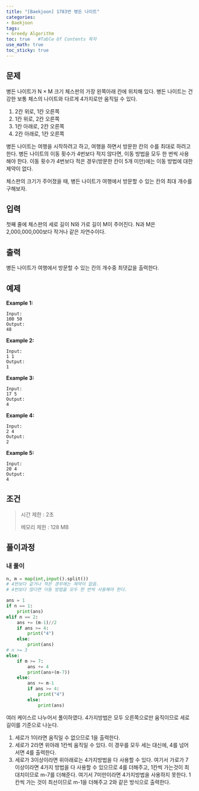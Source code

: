 ```yaml
---
title: "[Baekjoon] 1783번 병든 나이트"
categories: 
- Baekjoon
tags:
- Greedy Algorithm
toc: true   #Table Of Contents 목차 
use_math: true
toc_sticky: true
---
```


## 문제

병든 나이트가 N × M 크기 체스판의 가장 왼쪽아래 칸에 위치해 있다. 병든 나이트는 건강한 보통 체스의 나이트와 다르게 4가지로만 움직일 수 있다.

1. 2칸 위로, 1칸 오른쪽
2. 1칸 위로, 2칸 오른쪽
3. 1칸 아래로, 2칸 오른쪽
4. 2칸 아래로, 1칸 오른쪽

병든 나이트는 여행을 시작하려고 하고, 여행을 하면서 방문한 칸의 수를 최대로 하려고 한다. 병든 나이트의 이동 횟수가 4번보다 적지 않다면, 이동 방법을 모두 한 번씩 사용해야 한다. 이동 횟수가 4번보다 적은 경우(방문한 칸이 5개 미만)에는 이동 방법에 대한 제약이 없다.

체스판의 크기가 주어졌을 때, 병든 나이트가 여행에서 방문할 수 있는 칸의 최대 개수를 구해보자.

## 입력

첫째 줄에 체스판의 세로 길이 N와 가로 길이 M이 주어진다. N과 M은 2,000,000,000보다 작거나 같은 자연수이다.

## 출력

병든 나이트가 여행에서 방문할 수 있는 칸의 개수중 최댓값을 출력한다.

## 예제

**Example 1:**

```
Input: 
100 50
Output: 
48
```

**Example 2:**

```
Input:
1 1
Output:
1
```

**Example 3:**

```
Input:
17 5
Output:
4
```

**Example 4:**

```
Input:
2 4
Output:
2
```

**Example 5:**

```
Input:
20 4
Output:
4
```

## 조건

> 시간 제한 : 2초
>
> 메모리 제한 : 128 MB

## 풀이과정

### 내 풀이

```python
n, m = map(int,input().split())
# 4번보다 같거나 적은 경우에는 제약이 없음.
# 4번보다 많다면 이동 방법을 모두 한 번씩 사용해야 한다.

ans = 1
if n == 1:
    print(ans)
elif n == 2:
    ans += (m-1)//2
    if ans >= 4:
        print("4")
    else:
        print(ans)
# n >= 3
else:
    if m >= 7:
        ans += 4
        print(ans+(m-7))
    else:
        ans += m-1
        if ans >= 4:
            print("4")
        else:
            print(ans)

```

여러 케이스르 나누어서 풀이하였다. 4가지방법은 모두 오른쪽으로만 움직이므로 세로길이를 기준으로 나눈다. 

1. 세로가 1이라면 움직일 수 없으므로 1을 출력한다.
2. 세로가 2라면 위아래 1칸씩 움직일 수 있다. 이 경우를 모두 세는 대신에, 4를 넘어서면 4를 출력한다.
3. 세로가 3이상이라면 위아래로는 4가지방법을 다 사용할 수 있다. 여기서 가로가 7이상이라면 4가지 방법을 다 사용할 수 있으므로 4를 더해주고, 1칸씩 가는것이 최대치이므로 m-7를 더해준다. 여기서 7미만이라면 4가지방법을 사용하지 못한다. 1칸씩 가는 것이 최선이므로 m-1을 더해주고 2와 같은 방식으로 출력한다.